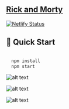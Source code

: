
## [Rick and Morty](https://rickandmorty-demo.netlify.app/)

[![Netlify Status](https://api.netlify.com/api/v1/badges/1c016527-c167-455e-b73e-0c18f8bb82b6/deploy-status)](https://app.netlify.com/sites/rickandmorty-demo/deploys)


## 🤖 Quick Start
```bash

  npm install
  npm start
```

![alt text](https://res.cloudinary.com/dmgymopan/image/upload/q_auto:low/v1622121620/Screenshot_2021-05-27_at_15.18.56_j6kjmh.png)

![alt text](https://res.cloudinary.com/dmgymopan/image/upload/q_auto:low/v1622121915/Screenshot_2021-05-27_at_15.19.36_mqoojw.png)

![alt text](https://res.cloudinary.com/dmgymopan/image/upload/q_auto:low/v1622121957/Screenshot_2021-05-27_at_15.19.10_epq0tl.png)



